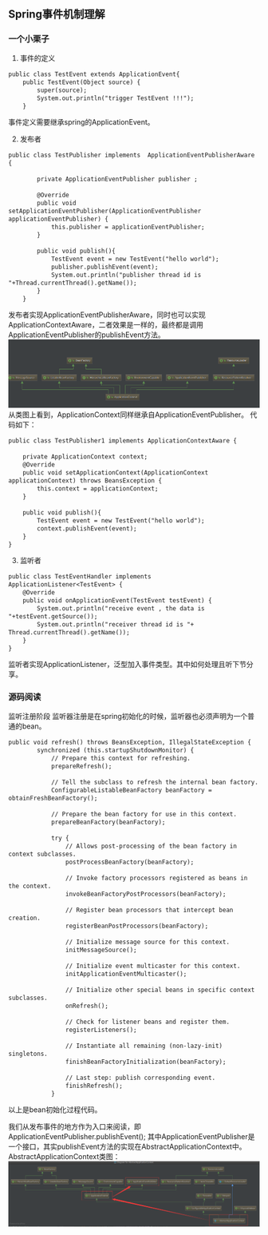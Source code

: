 ## Spring事件机制理解 ##

### 一个小栗子 ###

1. 事件的定义

```
public class TestEvent extends ApplicationEvent{
    public TestEvent(Object source) {
        super(source);
        System.out.println("trigger TestEvent !!!");
    }
```
事件定义需要继承spring的ApplicationEvent。

2. 发布者

```
public class TestPublisher implements  ApplicationEventPublisherAware {

    	private ApplicationEventPublisher publisher ;

	    @Override
	    public void setApplicationEventPublisher(ApplicationEventPublisher applicationEventPublisher) {
	        this.publisher = applicationEventPublisher;
	    }
	
	    public void publish(){
	        TestEvent event = new TestEvent("hello world");
	        publisher.publishEvent(event);
	        System.out.println("publisher thread id is "+Thread.currentThread().getName());
	    }
	}

```

发布者实现ApplicationEventPublisherAware，同时也可以实现ApplicationContextAware，二者效果是一样的，最终都是调用ApplicationEventPublisher的publishEvent方法。
![](https://github.com/fuyanzhang/riches/blob/master/%E8%AF%BB%E4%B9%A6%E7%AC%94%E8%AE%B0/spring/spring%E4%BA%8B%E4%BB%B6%E6%9C%BA%E5%88%B6/pic/ApplicationContext%20%E7%B1%BB%E5%9B%BE.png)
从类图上看到，ApplicationContext同样继承自ApplicationEventPublisher。
代码如下：
```
public class TestPublisher1 implements ApplicationContextAware {

    private ApplicationContext context;
    @Override
    public void setApplicationContext(ApplicationContext applicationContext) throws BeansException {
        this.context = applicationContext;
    }

    public void publish(){
        TestEvent event = new TestEvent("hello world");
        context.publishEvent(event);
    }
}
```
3. 监听者

```
public class TestEventHandler implements ApplicationListener<TestEvent> {
    @Override
    public void onApplicationEvent(TestEvent testEvent) {
        System.out.println("receive event , the data is "+testEvent.getSource());
        System.out.println("receiver thread id is "+ Thread.currentThread().getName());
    }
}

```

监听者实现ApplicationListener，泛型加入事件类型。其中如何处理且听下节分享。

### 源码阅读 ###

监听注册阶段
监听器注册是在spring初始化的时候，监听器也必须声明为一个普通的bean。
```
public void refresh() throws BeansException, IllegalStateException {
		synchronized (this.startupShutdownMonitor) {
			// Prepare this context for refreshing.
			prepareRefresh();

			// Tell the subclass to refresh the internal bean factory.
			ConfigurableListableBeanFactory beanFactory = obtainFreshBeanFactory();

			// Prepare the bean factory for use in this context.
			prepareBeanFactory(beanFactory);

			try {
				// Allows post-processing of the bean factory in context subclasses.
				postProcessBeanFactory(beanFactory);

				// Invoke factory processors registered as beans in the context.
				invokeBeanFactoryPostProcessors(beanFactory);

				// Register bean processors that intercept bean creation.
				registerBeanPostProcessors(beanFactory);

				// Initialize message source for this context.
				initMessageSource();

				// Initialize event multicaster for this context.
				initApplicationEventMulticaster();

				// Initialize other special beans in specific context subclasses.
				onRefresh();

				// Check for listener beans and register them.
				registerListeners();

				// Instantiate all remaining (non-lazy-init) singletons.
				finishBeanFactoryInitialization(beanFactory);

				// Last step: publish corresponding event.
				finishRefresh();
			}
```
以上是bean初始化过程代码。

我们从发布事件的地方作为入口来阅读，即ApplicationEventPublisher.publishEvent();
其中ApplicationEventPublisher是一个接口，其实publishEvent方法的实现在AbstractApplicationContext中。
AbstractApplicationContext类图： ![](https://github.com/fuyanzhang/riches/blob/master/%E8%AF%BB%E4%B9%A6%E7%AC%94%E8%AE%B0/spring/spring%E4%BA%8B%E4%BB%B6%E6%9C%BA%E5%88%B6/pic/AbstractApplicationContext.png)

